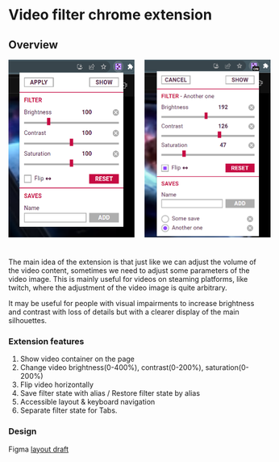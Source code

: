 # Video filter chrome extension

## Overview

<div style="margin-bottom: 40px; display: flex; width: max-content; gap: 20px;">
  <img alt="App appearance" src="./pic/pic00.png" width="250">
  <img alt="App appearance" src="./pic/pic01.png" width="250">  
</div>

The main idea of the extension is that just like we can adjust the volume of the video content, sometimes we need to adjust some parameters of the video image. This is mainly useful for videos on steaming platforms, like twitch, where the adjustment of the video image is quite arbitrary.

It may be useful for people with visual impairments to increase brightness and contrast with loss of details but with a clearer display of the main silhouettes.

### Extension features

1. Show video container on the page
2. Change video brightness(0-400%), contrast(0-200%), saturation(0-200%)
3. Flip video horizontally
4. Save filter state with alias / Restore filter state by alias
5. Accessible layout & keyboard navigation
6. Separate filter state for Tabs.

### Design

Figma [layout draft](https://www.figma.com/file/hmcOOhND0LHUrJdOEFo8cz/Twitch-video-filter?t=FC0zW5v5bj7pRjJ2-6)
